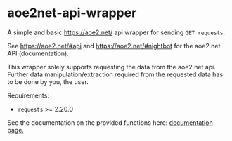 # aoe2net-api-wrapper
 A simple and basic https://aoe2.net/ api wrapper for sending `GET requests`.
 
 See https://aoe2.net/#api and https://aoe2.net/#nightbot for the aoe2.net API (documentation).
 
 This wrapper solely supports requesting the data from the aoe2.net api.
 Further data manipulation/extraction required from the requested data has to be done by you, the user.
 
 Requirements:
 
 - `requests` >= 2.20.0
 
 See the documentation on the provided functions here: [documentation page.](docs/docs.md)
